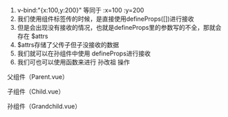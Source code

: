 1. v-bind:"{x:100,y:200}" 等同于 :x=100 :y=200
2. 我们使用组件标签传的时候，是直接使用defineProps([])进行接收
3. 但是会出现没有接收的情况，也就是defineProps里的参数写的不全，那就会存在 $attrs
4. $attrs存储了父传子但子没接收的数据
5. 我们就可以在孙组件中使用 defineProps进行接收
6. 我们可也可以使用函数来进行 孙改祖 操作

父组件（Parent.vue）
<template>

  <div>
    <h1>父组件</h1>
    <child v-bind="{ x: 100, y: 200, z: 300 }" />
  </div>
</template>

<script setup>
import Child from './Child.vue';
</script>

子组件（Child.vue）
<template>

  <div>
    <h2>子组件</h2>
    <p>接收到的 x: {{ x }}</p>
    <p>接收到的 y: {{ y }}</p>
    <grandchild />
  </div>
</template>

<script setup>
import { defineProps } from 'vue';
import Grandchild from './Grandchild.vue';

const props = defineProps(['x', 'y']);

// $attrs 包含了父组件传递但未被接收的属性
console.log('$attrs in Child:', $attrs);
</script>

孙组件（Grandchild.vue）
<template>

  <div>
    <h3>孙组件</h3>
    <p>接收到的 z: {{ z }}</p>
    <button @click="updateGrandparent">孙改祖</button>
  </div>
</template>

<script setup>
import { defineProps, defineEmits } from 'vue';

const props = defineProps(['z']);
const emit = defineEmits(['update:grandparentMessage']);

const updateGrandparent = () => {
  emit('update:grandparentMessage', '孙组件修改了祖组件的消息！');
};
</script>
